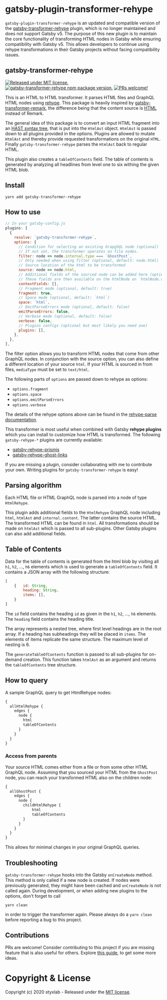 # gatsby-plugin-transformer-rehype
`gatsby-plugin-transformer-rehype` is an updated and compatible version of the [gatsby-transformer-rehype](https://github.com/styxlab/gatsby-theme-try-ghost/tree/master/packages/gatsby-transformer-rehype) plugin, which is no longer maintained and does not support Gatsby v5. The purpose of this new plugin is to maintain the core functionality of transforming HTML nodes in Gatsby while ensuring compatibility with Gatsby v5. This allows developers to continue using rehype transformations in their Gatsby projects without facing compatibility issues.

## gatsby-transformer-rehype
[![Released under MIT license.](https://badgen.net/github/license/micromatch/micromatch)](https://github.com/styxlab/gatsby-theme-try-ghost/blob/master/LICENSE)
[![gatsby-transformer-rehype npm package version.](https://badgen.net/npm/v/gatsby-transformer-rehype)](https://www.npmjs.org/package/gatsby-transformer-rehype)
[![PRs welcome!](https://img.shields.io/badge/PRs-welcome-brightgreen.svg)]()

This is an HTML to HTML transformer. It parses HTML files and GraphQL HTML nodes using [rehype](https://github.com/rehypejs/rehype/). This package is heavily inspired by [gatsby-transformer-remark](https://www.gatsbyjs.org/packages/gatsby-transformer-remark/), the difference being that the content source is [HTML](https://www.w3schools.com/html/) instead of Remark.

The general idea of this package is to convert an input HTML fragment into an [HAST syntax tree](https://github.com/syntax-tree/hast), that is put into the `HtmlAst` object. `HtmlAst` is passed down to all plugins provided in the options. Plugins are allowed to mutate `HtmlAst` and thereby provide requested transformations on the original `HTML`. Finally `gatsby-transformer-rehype` parses the `HtmlAst` back to regular HTML.

This plugin also creates a `tableOfContents` field. The table of contents is generated by analyzing all headlines from level one to six withing the given HTML blob.

## Install

`yarn add gatsby-transformer-rehype`

## How to use

```javascript
// In your gatsby-config.js
plugins: [
  {
    resolve: `gatsby-transformer-rehype`,
    options: {
      // Condition for selecting an existing GrapghQL node (optional)
      // If not set, the transformer operates on file nodes.
      filter: node => node.internal.type === `GhostPost`,
      // Only needed when using filter (optional, default: node.html)
      // Source location of the html to be transformed
      source: node => node.html,
      // Additional fields of the sourced node can be added here (optional)
      // These fields are then available on the htmlNode on `htmlNode.context`
      contextFields: [],
      // Fragment mode (optional, default: true)
      fragment: true,
      // Space mode (optional, default: `html`)
      space: `html`,
      // EmitParseErrors mode (optional, default: false)
      emitParseErrors: false,
      // Verbose mode (optional, default: false)
      verbose: false,
      // Plugins configs (optional but most likely you need one)
      plugins: [],
    },
  },
],
```

The filter option allows you to transform HTML nodes that come from other GraphQL nodes. In conjunction
with the source option, you can also define a different location of your source `html`. If your HTML is sourced in from files, `mediaType` must be set to `text/html`.

The following parts of `options` are passed down to rehype as options:

- `options.fragment`
- `options.space`
- `options.emitParseErrors`
- `options.verbose`

The details of the rehype options above can be found in the [rehype-parse documentation](https://github.com/rehypejs/rehype/tree/master/packages/rehype-parse#options).

This transformer is most useful when combined with Gatsby **rehype plugins** which you can install to customize how HTML is transformed. The following `gatsby-rehype-*` plugins are currently available:

- [gatsby-rehype-prismjs](https://github.com/styxlab/gatsby-theme-try-ghost/tree/master/packages/gatsby-rehype-prismjs)
- [gatsby-rehype-ghost-links](https://github.com/styxlab/gatsby-theme-try-ghost/tree/master/packages/gatsby-rehype-ghost-links)

If you are missing a plugin, consider collaborating with me to contribute your own. Writing plugins for `gatsby-transformer-rehype` is easy!

## Parsing algorithm

Each HTML file or HTML GraphQL node is parsed into a node of type `HtmlRehype`.

This plugin adds additional fields to the `HtmlRehype` GraphQL node including `html`, `htmlAst` and `internal.content`. The latter contains the source HTML. The transformed HTML can be found in `html`. All transformations should be made on `htmlAst` which is passed to all sub-plugins. Other Gatsby plugins can also add additional fields.

## Table of Contents

Data for the table of contents is generated from the html blob by visiting all `h1`, `h2`, ..., `h6` elements which is used to generate a `tableOfContents` field. It contains a JSON array with the following structure:

```javascript
[
    {   id: String, 
        heading: String, 
        items: [],
    }
]
``` 

The `id` field contains the heading `id` as given in the `h1`, `h2`, ..., `h6` elements. The `heading` field contains the heading title.

The array represents a nested tree, where first level headings are in the root array. If a heading has subheadings they will be placed in `items`. The elements of items replicate the same structure. The maximum level of nesting is 6.

The `generateTableOfContents` function is passed to all sub-plugins for on-demand creation. This function takes `htmlAst` as an argument and returns the `tableOfContents` tree structure.

## How to query

A sample GraphQL query to get HtmlRehype nodes:

```graphql
{
  allHtmlRehype {
    edges {
      node {
        html
        tableOfContents
      }
    }
  }
}
```

### Access from parents

Your source HTML comes either from a file or from some other HTML GraphQL node. Assuming that you sourced your HTML from the `GhostPost` node, you can reach your transformed HTML also on the children node:

```graphql
{
  allGhostPost {
    edges {
      node {
        childHtmlRehype {
            html
            tableOfContents
        }
      }
    }
  }
}
```

This allows for minimal changes in your original GraphQL queries.

## Troubleshooting

`gatsby-transformer-rehype` hooks into the Gatsby `onCreateNode` method. This method is only called if a new node is created. If nodes were previously generated, they might have been cached and `onCreateNode` is not called again. During development, or when adding new plugins to the options, don't forget to call

`yarn clean`

in order to trigger the transformer again. Please always do a `yarn clean` before reporting a bug to this project.


## Contributions

PRs are welcome! Consider contributing to this project if you are missing feature that is also useful for others. Explore [this guide](https://github.com/styxlab/gatsby-theme-try-ghost/tree/master/CONTRIBUTING.md), to get some more ideas.


# Copyright & License

Copyright (c) 2020 styxlab - Released under the [MIT license](LICENSE).